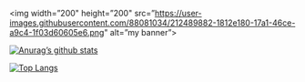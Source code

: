 <p align=”center”>

<img width=”200" height=”200" src=”https://user-images.githubusercontent.com/88081034/212489882-1812e180-17a1-46ce-a9c4-1f03d60605e6.png" alt=”my banner”>

</p>


[![Anurag’s github stats](https://github-readme-stats.vercel.app/api?username=jaswanthreddy-007)](https://github.com/jaswanthreddy007)

[![Top Langs](https://github-readme-stats.vercel.app/api/top-langs/?username=jaswathreddy-007&layout=compact)](https://github.com/jaswanthreddy-007)
